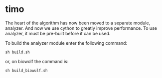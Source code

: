 # timo

The heart of the algorithm has now been moved to a separate module, analyzer.  And now we use cython to greatly improve performance.  To use analyzer, it must be pre-built before it can be used.

To build the analyzer module enter the following command:

    sh build.sh
    
or, on biowolf the command is:

    sh build_biowulf.sh
